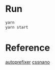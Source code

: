 # Run
```bash
yarn
yarn start
```
# Reference

[autoprefixer](https://github.com/postcss/autoprefixer)
[cssnano](https://github.com/ben-eb/cssnano)
